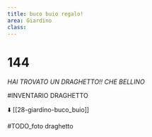 ```yaml
---
title: buco buio regalo!
area: Giardino
class: 
---
```

# 144

_HAI TROVATO UN DRAGHETTO!! CHE BELLINO_

#INVENTARIO DRAGHETTO

⬇️ [[28-giardino-buco_buio]]

#TODO_foto draghetto